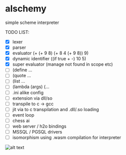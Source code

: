 # alschemy
simple scheme interpreter

TODO LIST:

- [x] lexer
- [x] parser
- [x] evaluator (+ (+ 9 8) (+ 8 4 (+ 9 8)) 9)
- [x] dynamic identifier ((if true + -) 10 5)
- [x] super evaluator (manage not found in scope etc)
- [ ] (define ...
- [ ] (quote ...
- [ ] (list ...
- [ ] (lambda (args) (...
- [ ] .ini alike config 
- [ ] extension via dll/so 
- [ ] transpile to c -> gcc 
- [ ] jit via to c transpilation and .dll/.so loading
- [ ] event loop
- [ ] chess ai
- [ ] web server / h2o bindings
- [ ] MSSQL / PGSQL drivers
- [ ] isomorphism using .wasm compilation for interpreter 

![alt text](https://github.com/MarcFaussurier/scheme/blob/master/demo_add.png?raw=true)
